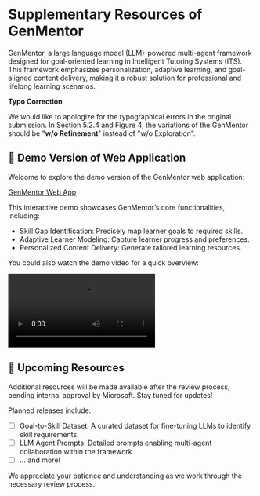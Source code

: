 # Supplementary Resources of GenMentor

GenMentor, a large language model (LLM)-powered multi-agent framework designed for goal-oriented learning in Intelligent Tutoring Systems (ITS). This framework emphasizes personalization, adaptive learning, and goal-aligned content delivery, making it a robust solution for professional and lifelong learning scenarios.

**Typo Correction**

We would like to apologize for the typographical errors in the original submission. In Section 5.2.4 and Figure 4, the variations of the GenMentor should be "**w/o Refinement**" instead of "w/o Exploration".

## 🚀 Demo Version of Web Application

Welcome to explore the demo version of the GenMentor web application:

[GenMentor Web App](https://gen-mentor.streamlit.app/)

This interactive demo showcases GenMentor’s core functionalities, including:

- Skill Gap Identification: Precisely map learner goals to required skills.
- Adaptive Learner Modeling: Capture learner progress and preferences.
- Personalized Content Delivery: Generate tailored learning resources.

You could also watch the demo video for a quick overview:

<video src="./resources/GenMnetor-Demo.mp4" controls="controls" style="max-width: 100%;">
</video>

## 📅 Upcoming Resources

Additional resources will be made available after the review process, pending internal approval by Microsoft. Stay tuned for updates!

Planned releases include:

- [ ] Goal-to-Skill Dataset: A curated dataset for fine-tuning LLMs to identify skill requirements.
- [ ] LLM Agent Prompts: Detailed prompts enabling multi-agent collaboration within the framework.
- [ ] ... and more!

We appreciate your patience and understanding as we work through the necessary review process.
